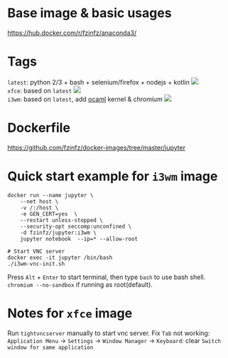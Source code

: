 # Base image & basic usages
https://hub.docker.com/r/fzinfz/anaconda3/

# Tags

`latest`: python 2/3 + bash + selenium/firefox + nodejs + kotlin [![](https://images.microbadger.com/badges/image/fzinfz/jupyter.svg)](https://microbadger.com/images/fzinfz/jupyter "Get your own image badge on microbadger.com")   
`xfce`:	based on `latest`  [![](https://images.microbadger.com/badges/image/fzinfz/jupyter:xfce.svg)](https://microbadger.com/images/fzinfz/jupyter:xfce "Get your own image badge on microbadger.com")  
`i3wm`:	based on `latest`, add 
[ocaml](https://github.com/akabe/ocaml-jupyter) kernel & 
chromium [![](https://images.microbadger.com/badges/image/fzinfz/jupyter:i3wm.svg)](https://microbadger.com/images/fzinfz/jupyter:i3wm "Get your own image badge on microbadger.com")

# Dockerfile
https://github.com/fzinfz/docker-images/tree/master/jupyter

# Quick start example for `i3wm` image
```
docker run --name jupyter \
    --net host \
    -v /:/host \
    -e GEN_CERT=yes  \
    --restart unless-stopped \
    --security-opt seccomp:unconfined \
    -d fzinfz/jupyter:i3wm \
    jupyter notebook  --ip=* --allow-root

# Start VNC server
docker exec -it jupyter /bin/bash
./i3wm-vnc-init.sh
```

Press `Alt` + `Enter` to start terminal, then type `bash` to use bash shell.
`chromium --no-sandbox` if running as root(default).

# Notes for `xfce` image
Run `tightvncserver` manually to start vnc server.
Fix `Tab` not working: `Application Menu` -> `Settings` -> `Window Manager` -> `Keyboard`: clear `Switch window for same application`
